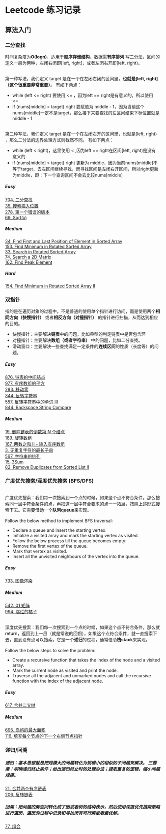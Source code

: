 # Leetcode 练习记录
## 算法入门
### 二分查找
时间复杂度为**O(logn)**，适用于**顺序存储结构**，数据需**有序排列**
写二分法，区间的定义一般为两种，左闭右闭即[left, right]，或者左闭右开即[left, right)。

<br>第一种写法，我们定义 target 是在一个在左闭右闭的区间里，**也就是[left, right] （这个很重要非常重要）**。
有如下两点：
* while (left <= right) 要使用 <= ，因为left == right是有意义的，所以使用 <=
* if (nums[middle] > target) right 要赋值为 middle - 1，因为当前这个nums[middle]一定不是target，那么接下来要查找的左区间结束下标位置就是 middle - 1

<br>第二种写法，我们定义 target 是在一个在左闭右开的区间里，也就是[left, right) ，那么二分法的边界处理方式则截然不同。
有如下两点：
* while (left < right)，这里使用 < ,因为left == right在区间[left, right)是没有意义的
* if (nums[middle] > target) right 更新为 middle，因为当前nums[middle]不等于target，去左区间继续寻找，而寻找区间是左闭右开区间，所以right更新为middle，即：下一个查询区间不会去比较nums[middle]

##### Easy
[704. 二分查找](https://github.com/Lvma-0323/Leetcode/blob/main/704.%20%E4%BA%8C%E5%88%86%E6%9F%A5%E6%89%BE.md) 
<br>[35. 搜索插入位置](https://github.com/Lvma-0323/Leetcode/blob/main/35.%20%E6%90%9C%E7%B4%A2%E6%8F%92%E5%85%A5%E4%BD%8D%E7%BD%AE.md)
<br>[278. 第一个错误的版本](https://github.com/Lvma-0323/Leetcode/blob/main/278.%20%E7%AC%AC%E4%B8%80%E4%B8%AA%E9%94%99%E8%AF%AF%E7%9A%84%E7%89%88%E6%9C%AC.md)
<br>[69. Sqrt(x)](https://github.com/Lvma-0323/Leetcode/blob/main/69.%20Sqrt(x).md)
##### Medium
[34. Find First and Last Position of Element in Sorted Array](https://github.com/Lvma-0323/Leetcode/blob/main/34.%20Find%20First%20and%20Last%20Position%20of%20Element%20in%20Sorted%20Array.md)
<br>[153. Find Minimum in Rotated Sorted Array](https://github.com/Lvma-0323/Leetcode/blob/main/153.%20Find%20Minimum%20in%20Rotated%20Sorted%20Array.md)
<br>[33. Search in Rotated Sorted Array](https://github.com/Lvma-0323/Leetcode/blob/main/33.%20Search%20in%20Rotated%20Sorted%20Array.md)
<br>[74. Search a 2D Matrix](https://github.com/Lvma-0323/Leetcode/blob/main/74.%20Search%20a%202D%20Matrix.md)
<br>[162. Find Peak Element](https://github.com/Lvma-0323/Leetcode/blob/main/162.%20Find%20Peak%20Element.md)
##### Hard
[154. Find Minimum in Rotated Sorted Array II](https://github.com/Lvma-0323/Leetcode/blob/main/154.%20Find%20Minimum%20in%20Rotated%20Sorted%20Array%20II.md)

### 双指针
指的是在遍历对象的过程中，不是普通的使用单个指针进行访问，而是使用两个**相同方向（快慢指针）** 或者**相反方向（对撞指针）** 的指针进行扫描，从而达到相应的目的。
* 快慢指针：主要解决**链表**中的问题，比如典型的判定链表中是否包含环
* 对撞指针：主要解决**数组（或者字符串）** 中的问题，比如二分查找。
* 滑动窗口：主要解决一些查找满足一定条件的**连续区间**的性质（长度等）的问题。

##### Easy
[876. 链表的中间结点](https://github.com/Lvma-0323/Leetcode/blob/main/876.%20%E9%93%BE%E8%A1%A8%E7%9A%84%E4%B8%AD%E9%97%B4%E7%BB%93%E7%82%B9.md) 
<br> [977. 有序数组的平方](https://github.com/Lvma-0323/Leetcode/blob/main/977.%20%E6%9C%89%E5%BA%8F%E6%95%B0%E7%BB%84%E7%9A%84%E5%B9%B3%E6%96%B9.md) 
<br> [283. 移动零](https://github.com/Lvma-0323/Leetcode/blob/main/283.%20%E7%A7%BB%E5%8A%A8%E9%9B%B6.md) 
<br> [344. 反转字符串](https://github.com/Lvma-0323/Leetcode/blob/main/344.%20%E5%8F%8D%E8%BD%AC%E5%AD%97%E7%AC%A6%E4%B8%B2.md) 
<br> [557. 反转字符串中的单词 III](https://github.com/Lvma-0323/Leetcode/blob/main/557.%20%E5%8F%8D%E8%BD%AC%E5%AD%97%E7%AC%A6%E4%B8%B2%E4%B8%AD%E7%9A%84%E5%8D%95%E8%AF%8D%20III.md)
<br> [844. Backspace String Compare](https://github.com/Lvma-0323/Leetcode/blob/main/844.%20Backspace%20String%20Compare.md)

##### Medium
[19. 删除链表的倒数第 N 个结点](https://github.com/Lvma-0323/Leetcode/blob/main/19.%20%E5%88%A0%E9%99%A4%E9%93%BE%E8%A1%A8%E7%9A%84%E5%80%92%E6%95%B0%E7%AC%AC%20N%20%E4%B8%AA%E7%BB%93%E7%82%B9.md)
<br> [189. 旋转数组](https://github.com/Lvma-0323/Leetcode/blob/main/189.%20%E6%97%8B%E8%BD%AC%E6%95%B0%E7%BB%84.md) 
<br> [167. 两数之和 II - 输入有序数组](https://github.com/Lvma-0323/Leetcode/blob/main/167.%20%E4%B8%A4%E6%95%B0%E4%B9%8B%E5%92%8C%20II%20-%20%E8%BE%93%E5%85%A5%E6%9C%89%E5%BA%8F%E6%95%B0%E7%BB%84.md) 
<br> [3. 无重复字符的最长子串](https://github.com/Lvma-0323/Leetcode/blob/main/3.%20%E6%97%A0%E9%87%8D%E5%A4%8D%E5%AD%97%E7%AC%A6%E7%9A%84%E6%9C%80%E9%95%BF%E5%AD%90%E4%B8%B2.md)
<br> [567. 字符串的排列](https://github.com/Lvma-0323/Leetcode/blob/main/567.%20%E5%AD%97%E7%AC%A6%E4%B8%B2%E7%9A%84%E6%8E%92%E5%88%97.md)
<br> [15. 3Sum](https://github.com/Lvma-0323/Leetcode/blob/main/15.%203Sum.md)
<br> [82. Remove Duplicates from Sorted List II](https://github.com/Lvma-0323/Leetcode/blob/main/82.%20Remove%20Duplicates%20from%20Sorted%20List%20II.md)

### 广度优先搜索/深度优先搜索 (BFS/DFS)

<br> 广度优先搜索：我们每一次搜索到一个点的时候，如果这个点不符合条件，那么搜索同一层中符合条件的点，再把这一层中符合要求的点一一拓展，按照上述形式搜索下去。它需要借助一个**队列queue**来实现。
<br><br> Follow the below method to implement BFS traversal:
* Declare a queue and insert the starting vertex.
* Initialize a visited array and mark the starting vertex as visited.
* Follow the below process till the queue becomes empty:
* Remove the first vertex of the queue.
* Mark that vertex as visited.
* Insert all the unvisited neighbours of the vertex into the queue.

##### Easy
[733. 图像渲染](https://github.com/Lvma-0323/Leetcode/blob/main/733.%20%E5%9B%BE%E5%83%8F%E6%B8%B2%E6%9F%93.md)
##### Medium
[542. 01 矩阵](https://github.com/Lvma-0323/Leetcode/blob/main/542.%2001%20%E7%9F%A9%E9%98%B5.md)
<br> [994. 腐烂的橘子](https://github.com/Lvma-0323/Leetcode/blob/main/994.%20%E8%85%90%E7%83%82%E7%9A%84%E6%A9%98%E5%AD%90.md)

<br> 深度优先搜索：我们每一次搜索到一个点的时候，如果这个点不符合条件，那么就return，返回到上一层（就是常说的回朔），如果这个点符合条件，就一直搜索下去，直到没有点可以搜索。它是一个**递归**的过程，通常借助**栈stack**来实现。
<br><br> Follow the below steps to solve the problem:
* Create a recursive function that takes the index of the node and a visited array.
* Mark the current node as visited and print the node.
* Traverse all the adjacent and unmarked nodes and call the recursive function with the index of the adjacent node.
##### Easy
[617. 合并二叉树](https://github.com/Lvma-0323/Leetcode/blob/main/617.%20%E5%90%88%E5%B9%B6%E4%BA%8C%E5%8F%89%E6%A0%91.md)
##### Medium
[695. 岛屿的最大面积](https://github.com/Lvma-0323/Leetcode/blob/main/695.%20%E5%B2%9B%E5%B1%BF%E7%9A%84%E6%9C%80%E5%A4%A7%E9%9D%A2%E7%A7%AF.md)
<br> [116. 填充每个节点的下一个右侧节点指针](https://github.com/Lvma-0323/Leetcode/blob/main/116.%20%E5%A1%AB%E5%85%85%E6%AF%8F%E4%B8%AA%E8%8A%82%E7%82%B9%E7%9A%84%E4%B8%8B%E4%B8%80%E4%B8%AA%E5%8F%B3%E4%BE%A7%E8%8A%82%E7%82%B9%E6%8C%87%E9%92%88.md)

### 递归/回溯
##### 递归：基本思想就是把规模大的问题转化为规模小的相似的子问题来解决。 三要素：明确递归终止条件；给出递归终止时的处理办法；提取重复的逻辑，缩小问题规模。
[21. 合并两个有序链表](https://github.com/Lvma-0323/Leetcode/blob/main/21.%20%E5%90%88%E5%B9%B6%E4%B8%A4%E4%B8%AA%E6%9C%89%E5%BA%8F%E9%93%BE%E8%A1%A8.md)
<br> [206. 反转链表](https://github.com/Lvma-0323/Leetcode/blob/main/206.%20%E5%8F%8D%E8%BD%AC%E9%93%BE%E8%A1%A8.md)
##### 回溯：把问题的解空间转化成了图或者树的结构表示，然后使用深度优先搜索策略进行遍历，遍历的过程中记录和寻找所有可行解或者最优解。
[77. 组合](https://github.com/Lvma-0323/Leetcode/blob/main/77.%20%E7%BB%84%E5%90%88.md)
